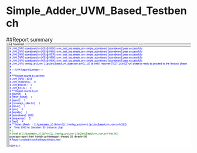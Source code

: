 # Simple_Adder_UVM_Based_Testbench
##Report summary
<img src="Screenshot 2024-06-29 000847.png" width="700">
